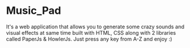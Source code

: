 # Music_Pad
It's a web application that allows you to generate some crazy sounds and visual effects at same time built with HTML, CSS along with 2 libraries called PaperJs &amp; HowlerJs. Just press any key from A-Z and enjoy :) 
